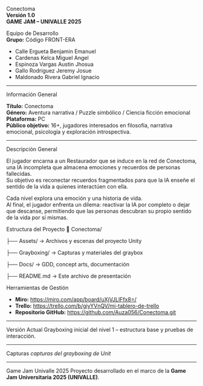  Conectoma  
**Versión 1.0**  
**GAME JAM – UNIVALLE 2025**  

 Equipo de Desarrollo  
**Grupo:** Código FRONT-ERA  

- Calle Ergueta Benjamin Emanuel  
- Cardenas Kelca Miguel Angel  
- Espinoza Vargas Austin Jhosua  
- Gallo Rodriguez Jeremy Josue  
- Maldonado Rivera Gabriel Ignacio  

---
Información General

**Título:** Conectoma  
**Género:** Aventura narrativa / Puzzle simbólico / Ciencia ficción emocional  
**Plataforma:** PC  
**Público objetivo:** 16+, jugadores interesados en filosofía, narrativa emocional, psicología y exploración introspectiva.

---
 Descripción General

El jugador encarna a un Restaurador que se induce en la red de Conectoma, una IA incompleta que almacena emociones y recuerdos de personas fallecidas.  
Su objetivo es reconectar recuerdos fragmentados para que la IA enseñe el sentido de la vida a quienes interactúen con ella.  

Cada nivel explora una emoción y una historia de vida.  
Al final, el jugador enfrenta un dilema: reactivar la IA por completo o dejar que descanse, permitiendo que las personas descubran su propio sentido de la vida por sí mismas.

Estructura del Proyecto
📁 Conectoma/

├── Assets/ → Archivos y escenas del proyecto Unity

├── Grayboxing/ → Capturas y materiales del graybox

├── Docs/ → GDD, concept arts, documentación

├── README.md → Este archivo de presentación


Herramientas de Gestión

- **Miro:** https://miro.com/app/board/uXjVJLIFfx8=/  
- **Trello:** https://trello.com/b/giyYVnQV/mi-tablero-de-trello
- **Repositorio GitHub:** https://github.com/Auza056/Conectoma.git

---

Versión Actual
Grayboxing inicial del nivel 1 – estructura base y pruebas de interacción.

---

Capturas
_capturas del grayboxing de Unit_

---

Game Jam Univalle 2025
Proyecto desarrollado en el marco de la **Game Jam Universitaria 2025 (UNIVALLE)**.
